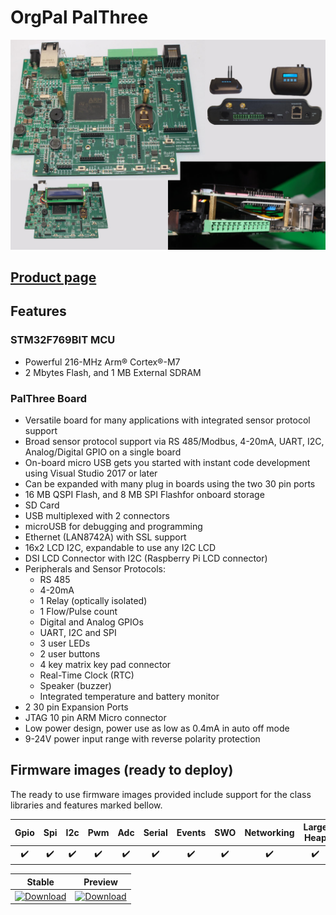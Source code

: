 # OrgPal PalThree

![](../../images/reference-targets/orgpal-palthree.jpg)

## [Product page](https://www.orgpal.com/palthree-iot-azure)

## Features

### STM32F769BIT MCU

- Powerful 216-MHz Arm® Cortex®-M7
- 2 Mbytes Flash, and 1 MB External SDRAM

    
### PalThree Board

- Versatile board for many applications with integrated sensor protocol support
- Broad sensor protocol support via RS 485/Modbus, 4-20mA, UART, I2C, Analog/Digital GPIO on a single board
- On-board micro USB gets you started with instant code development using Visual Studio 2017 or later
- Can be expanded with many plug in boards using the two 30 pin ports
- 16 MB QSPI Flash, and 8 MB SPI Flashfor onboard storage
- SD Card
- USB multiplexed with 2 connectors
- microUSB for debugging and programming
- Ethernet (LAN8742A) with SSL support
- 16x2 LCD I2C, expandable to use any I2C LCD
- DSI LCD Connector with I2C (Raspberry Pi LCD connector)
- Peripherals and Sensor Protocols:
  - RS 485
  - 4-20mA 
  - 1 Relay (optically isolated)
  - 1 Flow/Pulse count
  - Digital and Analog GPIOs
  - UART, I2C and SPI
  - 3 user LEDs
  - 2 user buttons
  - 4 key matrix key pad connector
  - Real-Time Clock (RTC)
  - Speaker (buzzer)
  - Integrated temperature and battery monitor
- 2 30 pin Expansion Ports
- JTAG 10 pin ARM Micro connector 
- Low power design, power use as low as 0.4mA in auto off mode
- 9-24V power input range with reverse polarity protection

## Firmware images (ready to deploy)

The ready to use firmware images provided include support for the class libraries and features marked bellow.

| Gpio | Spi | I2c | Pwm | Adc | Serial | Events | SWO | Networking | Large Heap |
|:-:|:-:|:-:|:-:|:-:|:-:|:-:|:-:|:-:|:-:|
| :heavy_check_mark: | :heavy_check_mark: | :heavy_check_mark: | :heavy_check_mark: | :heavy_check_mark: | :heavy_check_mark: | :heavy_check_mark: | :heavy_check_mark: | :heavy_check_mark: | :heavy_check_mark: |

| Stable | Preview |
|---|---|
| [![Download](https://api.bintray.com/packages/nfbot/nanoframework-images/ORGPAL_PALTHREE/images/download.svg)](https://bintray.com/nfbot/nanoframework-images-dev/ORGPAL_PALTHREE/_latestVersion) | [![Download](https://api.bintray.com/packages/nfbot/nanoframework-images-dev/ORGPAL_PALTHREE/images/download.svg)](https://bintray.com/nfbot/nanoframework-images-dev/ORGPAL_PALTHREE/_latestVersion) |
